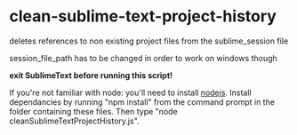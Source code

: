 # clean-sublime-text-project-history
deletes references to non existing project files from the sublime_session file

session_file_path has to be changed in order to work on windows though

**exit SublimeText before running this script!**

If you're not familiar with node: you'll need to install [nodejs](https://nodejs.org/). Install dependancies by running "npm install" from the command prompt in the folder containing these files. Then type "node cleanSublimeTextProjectHistory.js".
